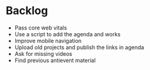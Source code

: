 # Backlog

- Pass core web vitals
- Use a script to add the agenda and works
- Improve mobile navigation
- Upload old projects and publish the links in agenda
- Ask for missing videos
- Find previous antievent material

